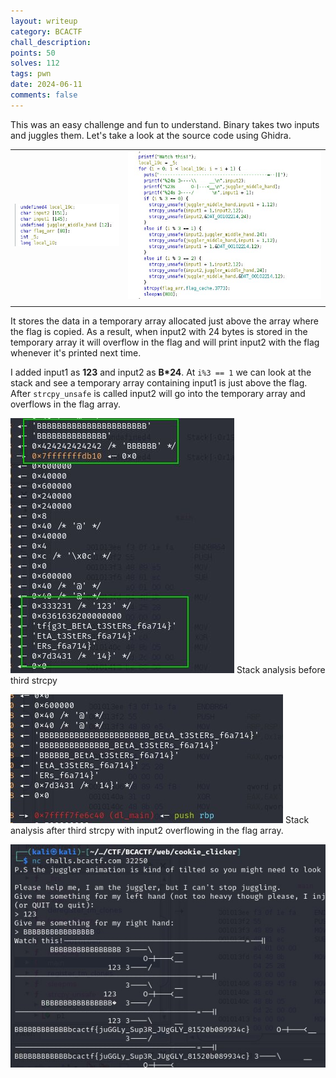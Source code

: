 ```yaml
---
layout: writeup
category: BCACTF
chall_description: 
points: 50
solves: 112
tags: pwn
date: 2024-06-11
comments: false
---
```



This was an easy challenge and fun to understand. Binary takes two inputs and juggles them.
Let's take a look at the source code using Ghidra.

|                               |                               | 
|:------------------------------|:------------------------------|
| ![Branching](juggler_1.jpg)   |   ![Branching](juggler_2.jpg) |
|                               |                               |






It stores the data in a temporary array allocated just above the array where the flag is copied. As a result, when input2 with 24 bytes is stored in the temporary array it will overflow in the flag and will print input2 with the flag whenever it's printed next time.

I added input1 as **123** and input2 as **B*24**. At `i%3 == 1` we can look at the stack and see a temporary array containing input1 is just above the flag. After `strcpy_unsafe` is called input2 will go into the temporary array and overflows in the flag array.

![Branching](juggler_3.jpg)
Stack analysis before third strcpy


![Branching](juggler_4.jpg)
Stack analysis after third strcpy with input2 overflowing in the flag array.


![Branching](juggler_5.jpg) 

